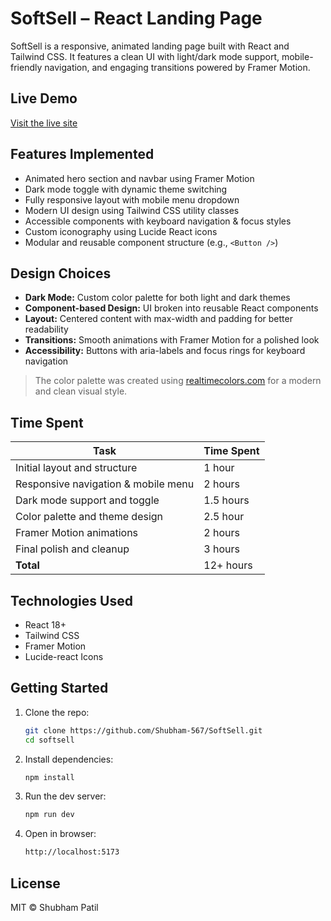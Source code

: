 # SoftSell – React Landing Page

SoftSell is a responsive, animated landing page built with React and Tailwind CSS. It features a clean UI with light/dark mode support, mobile-friendly navigation, and engaging transitions powered by Framer Motion.

## Live Demo

[Visit the live site](https://soft-sell-pearl.vercel.app/)

## Features Implemented

- Animated hero section and navbar using Framer Motion
- Dark mode toggle with dynamic theme switching
- Fully responsive layout with mobile menu dropdown
- Modern UI design using Tailwind CSS utility classes
- Accessible components with keyboard navigation & focus styles
- Custom iconography using Lucide React icons
- Modular and reusable component structure (e.g., `<Button />`)

## Design Choices

- **Dark Mode:** Custom color palette for both light and dark themes
- **Component-based Design:** UI broken into reusable React components
- **Layout:** Centered content with max-width and padding for better readability
- **Transitions:** Smooth animations with Framer Motion for a polished look
- **Accessibility:** Buttons with aria-labels and focus rings for keyboard navigation

> The color palette was created using [realtimecolors.com](https://realtimecolors.com) for a modern and clean visual style.

## Time Spent

| Task                                | Time Spent |
| ----------------------------------- | ---------- |
| Initial layout and structure        | 1 hour     |
| Responsive navigation & mobile menu | 2 hours    |
| Dark mode support and toggle        | 1.5 hours  |
| Color palette and theme design      | 2.5 hour   |
| Framer Motion animations            | 2 hours    |
| Final polish and cleanup            | 3 hours    |
| **Total**                           | 12+ hours  |

## Technologies Used

- React 18+
- Tailwind CSS
- Framer Motion
- Lucide-react Icons

## Getting Started

1. Clone the repo:

   ```bash
   git clone https://github.com/Shubham-567/SoftSell.git
   cd softsell

   ```

2. Install dependencies:

   ```bash
   npm install

   ```

3. Run the dev server:

   ```bash
   npm run dev

   ```

4. Open in browser:
   ```bash
   http://localhost:5173
   ```

## License

MIT © Shubham Patil
